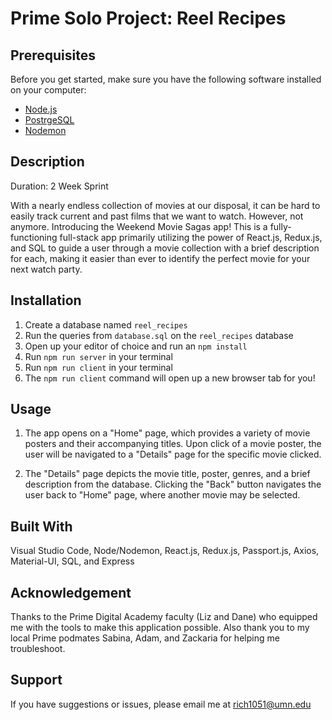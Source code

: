 
# Prime Solo Project: Reel Recipes

## Prerequisites

Before you get started, make sure you have the following software installed on your computer:

- [Node.js](https://nodejs.org/en/)
- [PostrgeSQL](https://www.postgresql.org/)
- [Nodemon](https://nodemon.io/)

## Description

Duration: 2 Week Sprint

With a nearly endless collection of movies at our disposal, it can be hard to easily track current and past films that we want to watch. However, not anymore. Introducing the Weekend Movie Sagas app! This is a fully-functioning full-stack app primarily utilizing the power of React.js, Redux.js, and SQL to guide a user through a movie collection with a brief description for each, making it easier than ever to identify the perfect movie for your next watch party. 

## Installation

1. Create a database named `reel_recipes`
2. Run the queries from `database.sql` on the `reel_recipes` database
3. Open up your editor of choice and run an `npm install`
4. Run `npm run server` in your terminal
5. Run `npm run client` in your terminal
6. The `npm run client` command will open up a new browser tab for you!

## Usage

1. The app opens on a "Home" page, which provides a variety of movie posters and their accompanying titles. Upon click of a movie poster, the user will be navigated to a "Details" page for the specific movie clicked. 

2. The "Details" page depicts the movie title, poster, genres, and a brief description from the database. Clicking the "Back" button navigates the user back to "Home" page, where another movie may be selected. 

## Built With

Visual Studio Code, Node/Nodemon, React.js, Redux.js, Passport.js, Axios, Material-UI, SQL, and Express

## Acknowledgement

Thanks to the Prime Digital Academy faculty (Liz and Dane) who equipped me with the tools to make this application possible. Also thank you to my local Prime podmates Sabina, Adam, and Zackaria for helping me troubleshoot.

## Support

If you have suggestions or issues, please email me at rich1051@umn.edu
